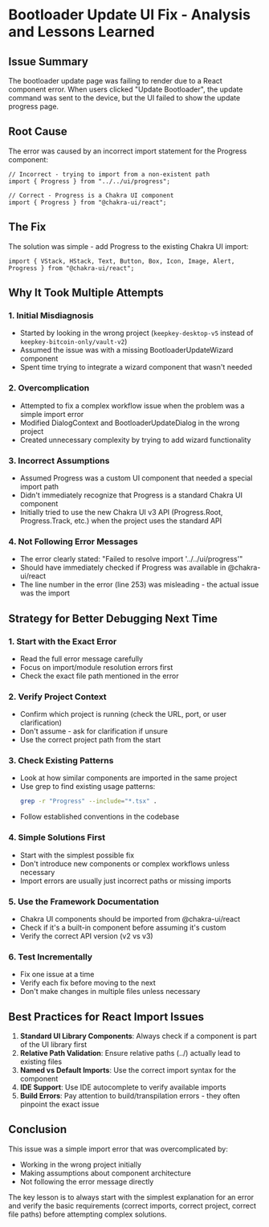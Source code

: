 # Bootloader Update UI Fix - Analysis and Lessons Learned

## Issue Summary
The bootloader update page was failing to render due to a React component error. When users clicked "Update Bootloader", the update command was sent to the device, but the UI failed to show the update progress page.

## Root Cause
The error was caused by an incorrect import statement for the Progress component:
```tsx
// Incorrect - trying to import from a non-existent path
import { Progress } from "../../ui/progress";

// Correct - Progress is a Chakra UI component
import { Progress } from "@chakra-ui/react";
```

## The Fix
The solution was simple - add Progress to the existing Chakra UI import:
```tsx
import { VStack, HStack, Text, Button, Box, Icon, Image, Alert, Progress } from "@chakra-ui/react";
```

## Why It Took Multiple Attempts

### 1. **Initial Misdiagnosis**
- Started by looking in the wrong project (`keepkey-desktop-v5` instead of `keepkey-bitcoin-only/vault-v2`)
- Assumed the issue was with a missing BootloaderUpdateWizard component
- Spent time trying to integrate a wizard component that wasn't needed

### 2. **Overcomplication**
- Attempted to fix a complex workflow issue when the problem was a simple import error
- Modified DialogContext and BootloaderUpdateDialog in the wrong project
- Created unnecessary complexity by trying to add wizard functionality

### 3. **Incorrect Assumptions**
- Assumed Progress was a custom UI component that needed a special import path
- Didn't immediately recognize that Progress is a standard Chakra UI component
- Initially tried to use the new Chakra UI v3 API (Progress.Root, Progress.Track, etc.) when the project uses the standard API

### 4. **Not Following Error Messages**
- The error clearly stated: "Failed to resolve import '../../ui/progress'"
- Should have immediately checked if Progress was available in @chakra-ui/react
- The line number in the error (line 253) was misleading - the actual issue was the import

## Strategy for Better Debugging Next Time

### 1. **Start with the Exact Error**
- Read the full error message carefully
- Focus on import/module resolution errors first
- Check the exact file path mentioned in the error

### 2. **Verify Project Context**
- Confirm which project is running (check the URL, port, or user clarification)
- Don't assume - ask for clarification if unsure
- Use the correct project path from the start

### 3. **Check Existing Patterns**
- Look at how similar components are imported in the same project
- Use grep to find existing usage patterns:
  ```bash
  grep -r "Progress" --include="*.tsx" .
  ```
- Follow established conventions in the codebase

### 4. **Simple Solutions First**
- Start with the simplest possible fix
- Don't introduce new components or complex workflows unless necessary
- Import errors are usually just incorrect paths or missing imports

### 5. **Use the Framework Documentation**
- Chakra UI components should be imported from @chakra-ui/react
- Check if it's a built-in component before assuming it's custom
- Verify the correct API version (v2 vs v3)

### 6. **Test Incrementally**
- Fix one issue at a time
- Verify each fix before moving to the next
- Don't make changes in multiple files unless necessary

## Best Practices for React Import Issues

1. **Standard UI Library Components**: Always check if a component is part of the UI library first
2. **Relative Path Validation**: Ensure relative paths (../) actually lead to existing files
3. **Named vs Default Imports**: Use the correct import syntax for the component
4. **IDE Support**: Use IDE autocomplete to verify available imports
5. **Build Errors**: Pay attention to build/transpilation errors - they often pinpoint the exact issue

## Conclusion

This issue was a simple import error that was overcomplicated by:
- Working in the wrong project initially
- Making assumptions about component architecture
- Not following the error message directly

The key lesson is to always start with the simplest explanation for an error and verify the basic requirements (correct imports, correct project, correct file paths) before attempting complex solutions.
